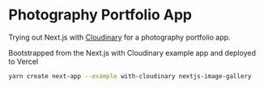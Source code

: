 # Photography Portfolio App

Trying out Next.js with [Cloudinary](https://cloudinary.com) for a photography portfolio app.

Bootstrapped from the Next.js with Cloudinary example app and deployed to Vercel
```bash
yarn create next-app --example with-cloudinary nextjs-image-gallery
```
